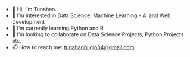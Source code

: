 - 👋 Hi, I’m Tunahan.
- 👀 I’m interested in Data Science, Machine Learning - Ai and Web Development
- 🌱 I’m currently learning Python and R
- 💞️ I’m looking to collaborate on Data Science Projects, Python Projects etc.
- 📫 How to reach me:  tunahanbilgin34@gmail.com

<!---
bilgind17/bilgind17 is a ✨ special ✨ repository because its `README.md` (this file) appears on your GitHub profile.
You can click the Preview link to take a look at your changes.
--->
